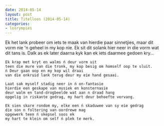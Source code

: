 ```yaml
---
date: 2014-05-14
layout: post
title: Titelloos (2014-05-14)
categories:
- losrympies
---
```


Ek het lank probeer om iets te maak van hierdie paar
sinnetjies, maar dit vorm nie 'n geheel in my kop nie.
Ek sit dit solank hier neer in die vorm wat dit tans
is. Dalk as ek later daarna kyk kan ek iets daarmee
gedoen kry...

    Ek krap met kryt en walms ń deur vorm uit
    teen die mure van die tronk, my kop besig om homself oop te sluit.
    ń Deur gaan oop en my kop wil draai
    van die onkruid lank terug deur my eie hand gesaai.

    Laat sak myself stadig neer in ń on-fantasie
    hierdie een geskape van musiek en konsternasie
    deur walm en tand-drogbeelde wat aan n draad hang
    opgelig in riskante gedrag, my hart deur behoefte vervang. 

    Ek sien skare rondom my, elke een ń skaduwee van sy eie gedrag
    die son n foltering van oordrewe mag
    opgewerk teen ń skepsel soos ek
    my hart te klein om self ń plek te merk. 
